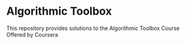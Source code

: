 # Algorithmic Toolbox

This repository provides solutions to the Algorithmic Toolbox Course Offered by Coursera
